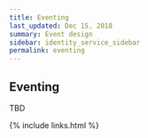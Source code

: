 ```yaml
---
title: Eventing
last_updated: Dec 15, 2018
summary: Event design
sidebar: identity_service_sidebar
permalink: eventing
---
```


## Eventing
TBD

{% include links.html %}